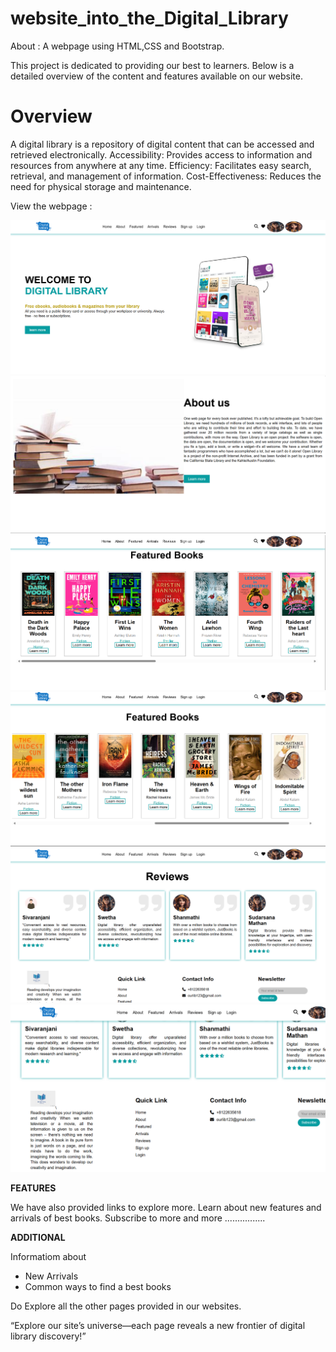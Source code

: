# website_into_the_Digital_Library
About : A webpage using HTML,CSS and Bootstrap.

 This project is dedicated to providing our best to learners. 
 Below is a detailed overview of the content and features available on our website.

# Overview
A digital library is a repository of digital content that can be accessed and retrieved electronically.
Accessibility: Provides access to information and resources from anywhere at any time.
Efficiency: Facilitates easy search, retrieval, and management of information.
Cost-Effectiveness: Reduces the need for physical storage and maintenance.


View the webpage :

![lib.php](front.png)
![lib.php](front1.png)
![lib.php](front2.png)
![lib.php](front3.png)
![lib.php](front4.png)
![lib.php](front5.png)


**FEATURES**


We have also provided links to explore more.
Learn about new features and arrivals of best books.
Subscribe to more  and more ................



**ADDITIONAL**

 Informatiom about
  + New Arrivals
  + Common ways to find a best books

Do Explore all the other pages provided in our websites.

“Explore our site’s universe—each page reveals a new frontier of digital library discovery!”
